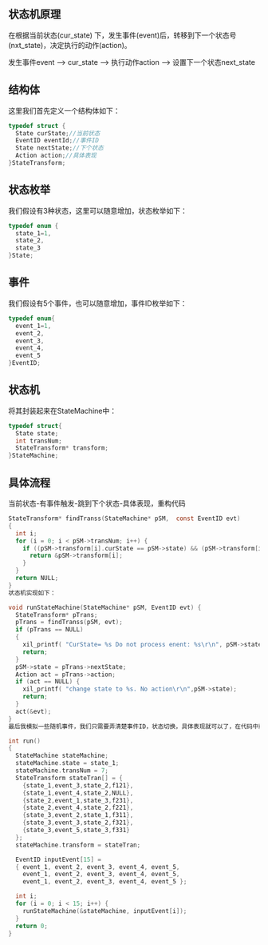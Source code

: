 
## 状态机原理

在根据当前状态(cur_state) 下，发生事件(event)后，转移到下一个状态号(nxt_state)，决定执行的动作(action)。

发生事件event --> cur_state --> 执行动作action
                           --> 设置下一个状态next_state

## 结构体

这里我们首先定义一个结构体如下：
```c
typedef struct {
  State curState;//当前状态
  EventID eventId;//事件ID
  State nextState;//下个状态
  Action action;//具体表现
}StateTransform;
```

## 状态枚举

我们假设有3种状态，这里可以随意增加，状态枚举如下：
```c
typedef enum {
  state_1=1,
  state_2,
  state_3
}State;
```

## 事件

我们假设有5个事件，也可以随意增加，事件ID枚举如下：
```c
typedef enum{
  event_1=1,
  event_2,
  event_3,
  event_4,
  event_5
}EventID;
```

## 状态机

将其封装起来在StateMachine中：
```c
typedef struct{
  State state;
  int transNum;
  StateTransform* transform;
}StateMachine;
```

## 具体流程

当前状态-有事件触发-跳到下个状态-具体表现，重构代码
```c
StateTransform* findTranss(StateMachine* pSM,  const EventID evt)
{
  int i;
  for (i = 0; i < pSM->transNum; i++) {
    if ((pSM->transform[i].curState == pSM->state) && (pSM->transform[i].eventId == evt)) {
      return &pSM->transform[i];
    }
  }
  return NULL;
}
状态机实现如下：

void runStateMachine(StateMachine* pSM, EventID evt) {
  StateTransform* pTrans;
  pTrans = findTranss(pSM, evt);
  if (pTrans == NULL)
  {
    xil_printf( "CurState= %s Do not process enent: %s\r\n", pSM->state,evt);
    return;
  }
  pSM->state = pTrans->nextState;
  Action act = pTrans->action;
  if (act == NULL) {
    xil_printf( "change state to %s. No action\r\n",pSM->state);
    return;
  }
  act(&evt);
}
最后我模拟一些随机事件，我们只需要弄清楚事件ID，状态切换，具体表现就可以了，在代码中就是填写stateTran[] 这个表，一旦有增减事件，状态等等，也不需要再去使用switch/case，特费脑，其代码如下：

int run()
{
  StateMachine stateMachine;
  stateMachine.state = state_1;
  stateMachine.transNum = 7;
  StateTransform stateTran[] = {
    {state_1,event_3,state_2,f121},
    {state_1,event_4,state_2,NULL},
    {state_2,event_1,state_3,f231},
    {state_2,event_4,state_2,f221},
    {state_3,event_2,state_1,f311},
    {state_3,event_3,state_2,f321},
    {state_3,event_5,state_3,f331}
  };
  stateMachine.transform = stateTran;

  EventID inputEvent[15] = 
  { event_1, event_2, event_3, event_4, event_5,
    event_1, event_2, event_3, event_4, event_5,
    event_1, event_2, event_3, event_4, event_5 };

  int i;
  for (i = 0; i < 15; i++) {
    runStateMachine(&stateMachine, inputEvent[i]);
  }
  return 0;
}
```

